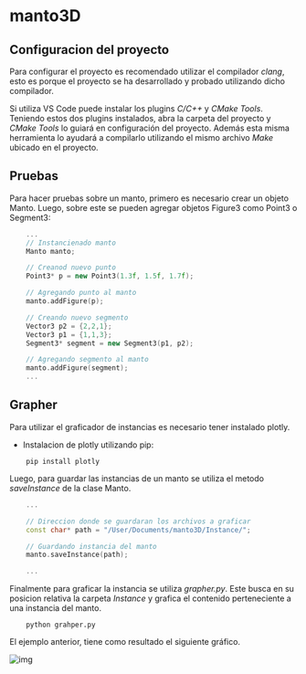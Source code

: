 # manto3D

## Configuracion del proyecto
Para configurar el proyecto es recomendado utilizar el compilador *clang*, esto
es porque el proyecto se ha desarrollado y probado utilizando dicho compilador.

Si utiliza VS Code puede instalar los plugins *C/C++* y *CMake Tools*. Teniendo estos dos plugins instalados, abra la carpeta del proyecto y *CMake Tools* lo guiará en configuración del proyecto. Además esta misma herramienta lo ayudará a compilarlo utilizando el mismo archivo *Make* ubicado en el proyecto.

## Pruebas
Para hacer pruebas sobre un manto, primero es necesario crear un objeto Manto. Luego, sobre este se pueden agregar objetos Figure3 como Point3 o Segment3:
```cpp
	...
	// Instancienado manto
    Manto manto;

    // Creanod nuevo punto
    Point3* p = new Point3(1.3f, 1.5f, 1.7f);

    // Agregando punto al manto
    manto.addFigure(p);

    // Creando nuevo segmento
    Vector3 p2 = {2,2,1};
    Vector3 p1 = {1,1,3};
    Segment3* segment = new Segment3(p1, p2);

    // Agregando segmento al manto
    manto.addFigure(segment);
	...
```

## Grapher
Para utilizar el graficador de instancias es necesario tener instalado plotly.

- Instalacion de plotly utilizando pip: 
```batch
	pip install plotly
```

Luego, para guardar las instancias de un manto se utiliza el metodo *saveInstance* de la clase Manto.
```cpp
	...	

	// Direccion donde se guardaran los archivos a graficar
	const char* path = "/User/Documents/manto3D/Instance/";

	// Guardando instancia del manto
    manto.saveInstance(path);

    ...
```

Finalmente para graficar la instancia se utiliza *grapher.py*. Este busca en su posicion relativa la carpeta *Instance* y grafica el contenido perteneciente a una instancia del manto.
```batch
	python grahper.py
```
El ejemplo anterior, tiene como resultado el siguiente gráfico.

![img](https://i.ibb.co/92smLt4/Captura-de-Pantalla-2020-01-01-a-la-s-20-40-56.png)